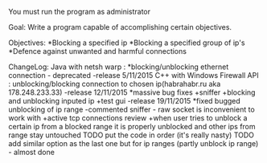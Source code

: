 You must run the program as administrator


Goal: Write a program capable of accomplishing certain objectives.

Objectives: 
*Blocking a specified ip
*Blocking a specified group of ip's
*Defence against unwanted and harmful connections


ChangeLog:
Java with netsh warp : 
  *blocking/unblocking ethernet connection - deprecated
-release 5/11/2015
  C++ with Windows Firewall API : unblocking/blocking connection to chosen ip(habrahabr.ru aka 178.248.233.33)
-release 12/11/2015
  *massive bug fixes
  +sniffer
  +blocking and unblocking inputed ip
  +test gui
-release 19/11/2015
  *fixed bugged unblocking of ip range
  -commented sniffer - raw socket is inconvenient to work with
  +active tcp connections review
  +when user tries to unblock a certain ip from a blocked range it is properly unblocked and other ips from range stay  untouched
  TODO put the code in order (it's really nasty)
  TODO add similar option as the last one but for ip ranges (partly unblock ip range) - almost done
